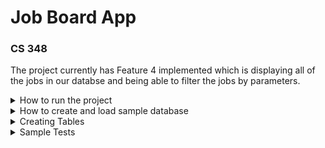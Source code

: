 # Job Board App 
### CS 348

The project currently has Feature 4 implemented which is displaying all of the jobs in our databse and being able to filter the jobs by parameters. 

<details>
<summary>How to run the project</summary>
</details>

<details>
<summary>How to create and load sample database</summary>
<br />

In ```create-tables.js``` we create and connect to our local databse naming it ```job_board_app```

<br />
The process of populating the database with our sample data starts from a CSV file which we imported using the “Table Data Import Wizard” on MySQL Workbench. This tool allows us to select which fields in our MySQL tables we want to populate with CSV data. By the end we filled our Employer, Industry, and JobPosting tables with data from these 30 entries. 

</details>

<details>
<summary>Creating Tables</summary>
<br />
Tables for each entity in our Data Relational Model is created in ```create-tables.js```.

</details>

<details>
<summary>Sample Tests</summary>
<br />

The queries mentioned in Milestone 1 Report are seen in ```test-sample.sql``` and the output is displayed in ```test-sample.out```

</details>









